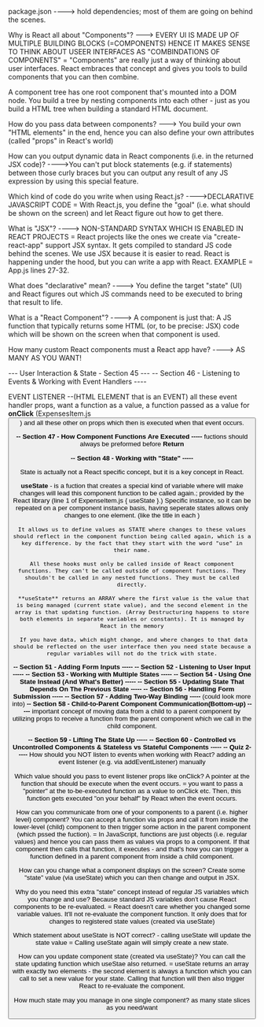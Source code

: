 package.json ----> hold dependencies; most of them are going on behind the scenes.

Why is React all about "Components"? ---> EVERY UI IS MADE UP OF MULTIPLE BUILDING BLOCKS (=COMPONENTS) HENCE IT MAKES SENSE TO THINK ABOUT USEER INTERFACES AS "COMBINDATIONS OF COMPONENTS" = "Components" are really just a way of thinking about user interfaces. React embraces that concept and gives you tools to build components that you can then combine.

A component tree has one root component that's mounted into a DOM node. You build a tree by nesting components into each other - just as you build a HTML tree when building a standard HTML document.

How do you pass data between components? ---> You build your own "HTML elements" in the end, hence you can also define your own attributes (called "props" in React's world)

How can you output dynamic data in React components (i.e. in the returned JSX code)? ---->You can't put block statements (e.g. if statements) between those curly braces but you can output any result of any JS expression by using this special feature.

Which kind of code do you write when using React.js? ---->DECLARATIVE JAVASCRIPT CODE = With React.js, you define the "goal" (i.e. what should be shown on the screen) and let React figure out how to get there.

What is "JSX"? ----> NON-STANDARD SYNTAX WHICH IS ENABLED IN REACT PROJECTS = React projects like the ones we create via "create-react-app" support JSX syntax. It gets compiled to standard JS code behind the scenes. We use JSX because it is easier to read. React is happening under the hood, but you can write a app with React.
EXAMPLE = App.js lines 27-32.

What does "declarative" mean? ----> You define the target "state" (UI) and React figures out which JS commands need to be executed to bring that result to life.

What is a "React Component"? ----> A component is just that: A JS function that typically returns some HTML (or, to be precise: JSX) code which will be shown on the screen when that component is used.

How many custom React components must a React app have? ----> AS MANY AS YOU WANT!

--- User Interaction & State - Section 45 ---
-- Section 46 - Listening to Events & Working with Event Handlers ----

EVENT LISTENER --(HTML ELEMENT that is an EVENT) all these event handler props, want a function as a value, a function passed as a value for **onClick** (ExpensesItem.js <button>) and all these other on props
which then is executed when that event occurs.

**-- Section 47 - How Component Functions Are Executed -----**
fuctions should always be preformed before **Return**

**-- Section 48 - Working with "State" -----**

State is actually not a React specific concept, but it is a key concept in React.

**useState** - is a fuction that creates a special kind of variable where will make changes will lead
this component function to be called again.; provided by the React library (line 1 of ExpenseItem.js { useState }.) Specific instance, so it can be repeated on a per component instance basis, having seperate states allows only changes to one element. (like the title in each <ExpenseItem />)

    It allows us to define values as STATE where changes to these values should reflect in the component function being called again, which is a key difference. by the fact that they start with the word "use" in their name.

    All these hooks must only be called inside of React component functions. They can't be called outside of component functions. They shouldn't be called in any nested functions. They must be called directly.

     **useState** returns an ARRAY where the first value is the value that is being managed (current state value), and the second element in the array is that updating function. (Array Destructuring happens to store both elements in separate variables or constants). It is managed by React in the memory

     If you have data, which might change, and where changes to that data should be reflected on the user interface then you need state because a regular variables will not do the trick with state.

**-- Section 51 - Adding Form Inputs -----**
**-- Section 52 - Listening to User Input -----**
**-- Section 53 - Working with Multiple States -----**
**-- Section 54 - Using One State Instead (And What's Better) -----**
**-- Section 55 - Updating State That Depends On The Previous State -----**
**-- Section 56 - Handling Form Submission -----**
**-- Section 57 - Adding Two-Way Binding -----** (could look more into)
**-- Section 58 - Child-to-Parent Component Communication(Bottom-up) -----**
important concept of moving data from a child to a parent component by utilizing props to receive a function from the parent component which we call in the child component.

**-- Section 59 - Lifting The State Up -----**
**-- Section 60 - Controlled vs Uncontrolled Components & Stateless vs Stateful Components -----**
**-- Quiz 2-----**
How should you NOT listen to events when working with React? adding an event listener (e.g. via addEventListener) manually

Which value should you pass to event listener props like onClick? A pointer at the function that should be execute when the event occurs. = you want to pass a "pointer" at the to-be-executed function as a value to onClick etc. Then, this function gets executed "on your behalf" by React when the event occurs.

How can you communicate from one of your components to a parent (i.e. higher level) component? You can accept a function via props and call it from inside the lower-level (child) component to then trigger some action in the parent component (which pssed the fuction). = In JavaScript, functions are just objects (i.e. regular values) and hence you can pass them as values via props to a component. If that component then calls that function, it executes - and that's how you can trigger a function defined in a parent component from inside a child component.

How can you change what a component displays on the screen? Create some "state" value (via useState) which you can then change and output in JSX.

Why do you need this extra "state" concept instead of regular JS variables which you change and use? Because standard JS variables don't cause React components to be re-evaluated. = React doesn't care whether you changed some variable values. It'll not re-evaluate the component function. It only does that for changes to registered state values (created via useState)

Which statement about useState is NOT correct? - calling useState will update the state value = Calling useState again will simply create a new state.

How can you update component state (created via useState)? You can call the state updating function which useStae also returned. = useState returns an array with exactly two elements - the second element is always a function which you can call to set a new value for your state. Calling that function will then also trigger React to re-evaluate the component.

How much state may you manage in one single component? as many state slices as you need/want
